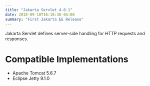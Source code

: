 ```yaml
---
title: "Jakarta Servlet 4.0.1"
date: 2018-09-10T16:10:38-04:00
summary: "First Jakarta EE Release"
---
```

Jakarta Servlet defines server-side handling for HTTP requests and responses.

# Compatible Implementations

* Apache Tomcat 5.6.7
* Eclipse Jetty 9.1.0